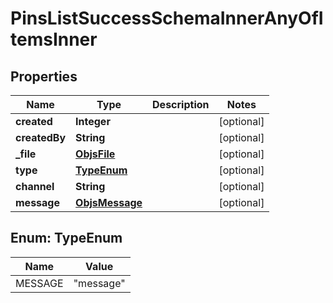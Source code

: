 

# PinsListSuccessSchemaInnerAnyOfItemsInner


## Properties

| Name | Type | Description | Notes |
|------------ | ------------- | ------------- | -------------|
|**created** | **Integer** |  |  [optional] |
|**createdBy** | **String** |  |  [optional] |
|**_file** | [**ObjsFile**](ObjsFile.md) |  |  [optional] |
|**type** | [**TypeEnum**](#TypeEnum) |  |  [optional] |
|**channel** | **String** |  |  [optional] |
|**message** | [**ObjsMessage**](ObjsMessage.md) |  |  [optional] |



## Enum: TypeEnum

| Name | Value |
|---- | -----|
| MESSAGE | &quot;message&quot; |



